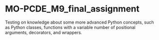 # MO-PCDE_M9_final_assignment

Testing on knowledge about some more advanced Python concepts, such as Python classes, functions with a variable number of positional arguments, decorators, and wrappers.
